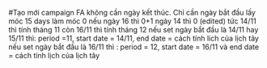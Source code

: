 #Tạo mới campaign FA
    không cần ngày kết thúc. Chỉ cần ngày bắt đầu
    lấy móc 15 days làm móc 0
    nếu ngày 16 thì 0+1
    ngày 14 thì 0 (edited)
    tức 14/11 thì tính tháng 11
    còn 16/11 thì tính tháng 12
    nếu set ngày bắt đầu là 14/11 hay 15/11  thì: period =11, start date = 14/11, end date = cách tính lich của lịch tây
    nếu set ngày bắt đầu là 16/11 thì : period = 12, start date = 16/11 và end date = cách tính lịch của lịch tây

